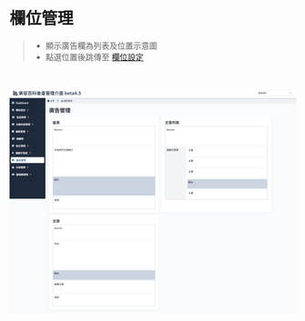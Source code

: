 # 欄位管理
> - 顯示廣告欄為列表及位置示意圖
> - 點選位置後跳傳至 [欄位設定](Pages/Beauty/advertisement/ad-position-setting.md)

<br>

![畫面示意](asset/advert-position.png)




